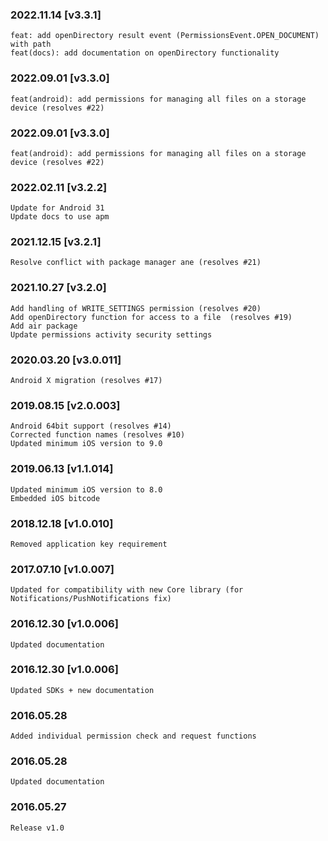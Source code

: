 ### 2022.11.14 [v3.3.1]

```
feat: add openDirectory result event (PermissionsEvent.OPEN_DOCUMENT) with path
feat(docs): add documentation on openDirectory functionality
```

### 2022.09.01 [v3.3.0]

```
feat(android): add permissions for managing all files on a storage device (resolves #22)
```

### 2022.09.01 [v3.3.0]

```
feat(android): add permissions for managing all files on a storage device (resolves #22)
```

### 2022.02.11 [v3.2.2]

```
Update for Android 31
Update docs to use apm
```

### 2021.12.15 [v3.2.1]

```
Resolve conflict with package manager ane (resolves #21)
```

### 2021.10.27 [v3.2.0]

```
Add handling of WRITE_SETTINGS permission (resolves #20)
Add openDirectory function for access to a file  (resolves #19)
Add air package
Update permissions activity security settings
```



### 2020.03.20 [v3.0.011]

```
Android X migration (resolves #17)
```


### 2019.08.15 [v2.0.003]

```
Android 64bit support (resolves #14)
Corrected function names (resolves #10)
Updated minimum iOS version to 9.0
```


### 2019.06.13 [v1.1.014]

```
Updated minimum iOS version to 8.0
Embedded iOS bitcode
```


### 2018.12.18 [v1.0.010]

```
Removed application key requirement
```


### 2017.07.10 [v1.0.007]

```
Updated for compatibility with new Core library (for Notifications/PushNotifications fix)
```


### 2016.12.30 [v1.0.006]

```
Updated documentation
```


### 2016.12.30 [v1.0.006]

```
Updated SDKs + new documentation
```


### 2016.05.28

```
Added individual permission check and request functions
```


### 2016.05.28

```
Updated documentation
```


### 2016.05.27

```
Release v1.0
```
